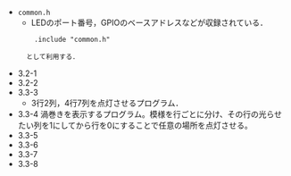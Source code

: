 - `common.h`
	- LEDのポート番号，GPIOのベースアドレスなどが収録されている．
	```Assembly
		.include "common.h"
	```
		として利用する．
- 3.2-1
- 3.2-2
- 3.3-3
	- 3行2列，4行7列を点灯させるプログラム．
- 3.3-4
	渦巻きを表示するプログラム。模様を行ごとに分け、その行の光らせたい列を1にしてから行を0にすることで任意の場所を点灯させる。
- 3.3-5
- 3.3-6
- 3.3-7
- 3.3-8
